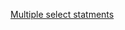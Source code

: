 [Multiple select statments](https://stackoverflow.com/questions/31979008/sql-two-select-statements-in-one-query)
